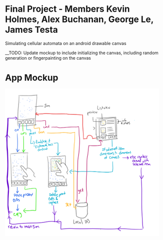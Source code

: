 # Final Project - Members Kevin Holmes, Alex Buchanan, George Le, James Testa

Simulating cellular automata on an android drawable canvas

__TODO: Update mockup to include initializing the canvas, including random generation or fingerpainting on the canvas


# App Mockup
![Alt text](final/GameofLife/AppMockup.png?raw=true)

